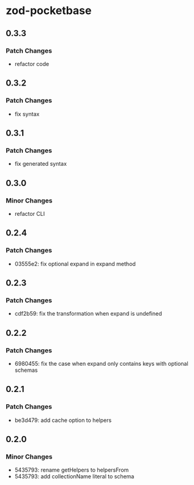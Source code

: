 # zod-pocketbase

## 0.3.3

### Patch Changes

- refactor code

## 0.3.2

### Patch Changes

- fix syntax

## 0.3.1

### Patch Changes

- fix generated syntax

## 0.3.0

### Minor Changes

- refactor CLI

## 0.2.4

### Patch Changes

- 03555e2: fix optional expand in expand method

## 0.2.3

### Patch Changes

- cdf2b59: fix the transformation when expand is undefined

## 0.2.2

### Patch Changes

- 6980455: fix the case when expand only contains keys with optional schemas

## 0.2.1

### Patch Changes

- be3d479: add cache option to helpers

## 0.2.0

### Minor Changes

- 5435793: rename getHelpers to helpersFrom
- 5435793: add collectionName literal to schema

